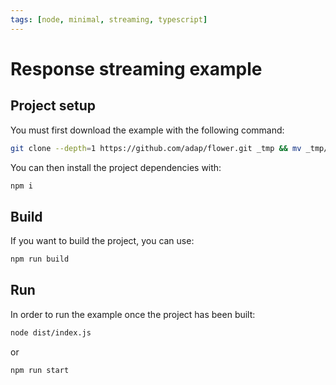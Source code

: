 ```yaml
---
tags: [node, minimal, streaming, typescript]
---
```


# Response streaming example

## Project setup

You must first download the example with the following command:

```bash
git clone --depth=1 https://github.com/adap/flower.git _tmp && mv _tmp/intelligence/ts/examples/streaming . && rm -rf _tmp && cd streaming
```

You can then install the project dependencies with:

```bash
npm i
```

## Build

If you want to build the project, you can use:

```bash
npm run build
```

## Run

In order to run the example once the project has been built:

```bash
node dist/index.js
```

or

```bash
npm run start
```

